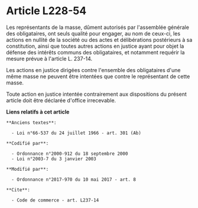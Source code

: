 # Article L228-54

Les représentants de la masse, dûment autorisés par l'assemblée générale des obligataires, ont seuls qualité pour engager, au
nom de ceux-ci, les actions en nullité de la société ou des actes et délibérations postérieurs à sa constitution, ainsi que
toutes autres actions en justice ayant pour objet la défense des intérêts communs des obligataires, et notamment requérir la
mesure prévue à l'article L. 237-14.

Les actions en justice dirigées contre l'ensemble des obligataires d'une même masse ne peuvent être intentées que contre le
représentant de cette masse.

Toute action en justice intentée contrairement aux dispositions du présent article doit être déclarée d'office irrecevable.

**Liens relatifs à cet article**

	**Anciens textes**:

	  - Loi n°66-537 du 24 juillet 1966 - art. 301 (Ab)

	**Codifié par**:

	  - Ordonnance n°2000-912 du 18 septembre 2000
	  - Loi n°2003-7 du 3 janvier 2003

	**Modifié par**:

	  - Ordonnance n°2017-970 du 10 mai 2017 - art. 8

	**Cite**:

	  - Code de commerce - art. L237-14
